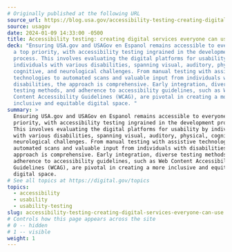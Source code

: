 ```yaml
---
# Originally published at the following URL
source_url: https://blog.usa.gov/accessibility-testing-creating-digital-services-everyone-can-use
source: usagov
date: 2024-01-09 14:33:00 -0500
title: Accessibility testing: creating digital services everyone can use
deck: "Ensuring USA.gov and USAGov en Espanol remains accessible to everyone is
  a top priority, with accessibility testing ingrained in the development
  process. This involves evaluating the digital platforms for usability by
  individuals with various disabilities, spanning visual, auditory, physical,
  cognitive, and neurological challenges. From manual testing with assistive
  technologies to automated scans and valuable input from individuals with
  disabilities, the approach is comprehensive. Early integration, diverse
  testing methods, and adherence to accessibility guidelines, such as Web
  Content Accessibility Guidelines (WCAG), are pivotal in creating a more
  inclusive and equitable digital space. "
summary: >
  Ensuring USA.gov and USAGov en Espanol remains accessible to everyone is a top
  priority, with accessibility testing ingrained in the development process.
  This involves evaluating the digital platforms for usability by individuals
  with various disabilities, spanning visual, auditory, physical, cognitive, and
  neurological challenges. From manual testing with assistive technologies to
  automated scans and valuable input from individuals with disabilities, the
  approach is comprehensive. Early integration, diverse testing methods, and
  adherence to accessibility guidelines, such as Web Content Accessibility
  Guidelines (WCAG), are pivotal in creating a more inclusive and equitable
  digital space. 
# See all topics at https://digital.gov/topics
topics:
  - accessibility
  - usability
  - usability-testing
slug: accessibility-testing-creating-digital-services-everyone-can-use
# Controls how this page appears across the site
# 0 -- hidden
# 1 -- visible
weight: 1
---
```

